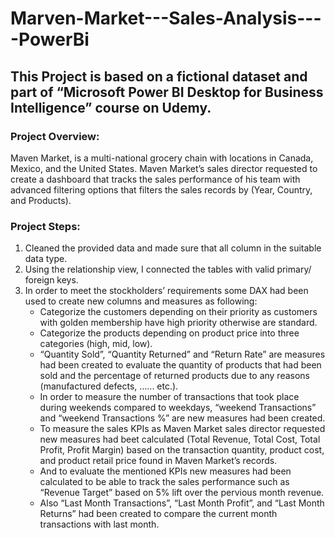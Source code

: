 # Marven-Market---Sales-Analysis----PowerBi
## This Project is based on a fictional dataset and part of “Microsoft Power BI Desktop for Business Intelligence” course on Udemy. 

### Project Overview:
Maven Market, is a multi-national grocery chain with locations in Canada, Mexico, and the United States.
Maven Market’s sales director requested to create a dashboard that tracks the sales performance of his team with advanced filtering options that filters the sales records by (Year, Country, and Products).

### Project Steps:
<ol> <li>Cleaned the provided data and made sure that all column in the suitable data type.</li>
     <li>Using the relationship view, I connected the tables with valid primary/ foreign keys.</li>
     <li>In order to meet the stockholders’ requirements some DAX had been used to create new columns and measures as following: 
        <ul><li>Categorize the customers depending on their priority as customers with golden membership have high priority otherwise are standard.</li>
            <li>Categorize the products depending on product price into three categories (high, mid, low).</li>
             <li>“Quantity Sold”, “Quantity Returned” and “Return Rate” are measures had been created to evaluate the quantity of products that had been sold and the                           percentage of returned products due to any reasons (manufactured defects, …... etc.).</li>
             <li>In order to measure the number of transactions that took place during weekends compared to weekdays, “weekend Transactions” and “weekend Transactions %”                       are new measures had been created.</li>
             <li>To measure the sales KPIs as Maven Market sales director requested new measures had beet calculated (Total Revenue, Total Cost, Total Profit, Profit                            Margin) based on the transaction quantity, product cost, and product retail price found in Maven Market’s records. </li>
              <li>And to evaluate the mentioned KPIs new measures had been calculated to be able to track the sales performance such as “Revenue Target” based on 5% lift                        over the pervious month revenue.</li>
                  <li>Also “Last Month Transactions”, “Last Month Profit”, and “Last Month Returns” had been created to compare the current month transactions with last                        month.</li></ul></li></ol>
